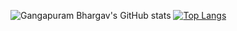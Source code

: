 ![Gangapuram Bhargav's GitHub stats](https://github-readme-stats.vercel.app/api?username=gangapurambhargav&theme=synthwave_icons=true)
[![Top Langs](https://github-readme-stats.vercel.app/api/top-langs/?username=gangapurambhargav)](https://github.com/gangapurambhargav/github-readme-stats)
